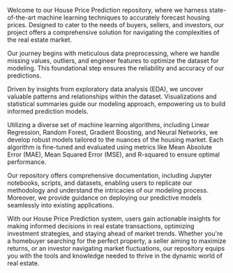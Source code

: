 Welcome to our House Price Prediction repository, where we harness state-of-the-art machine learning techniques to accurately forecast housing prices. Designed to cater to the needs of buyers, sellers, and investors, our project offers a comprehensive solution for navigating the complexities of the real estate market.

Our journey begins with meticulous data preprocessing, where we handle missing values, outliers, and engineer features to optimize the dataset for modeling. This foundational step ensures the reliability and accuracy of our predictions.

Driven by insights from exploratory data analysis (EDA), we uncover valuable patterns and relationships within the dataset. Visualizations and statistical summaries guide our modeling approach, empowering us to build informed prediction models.

Utilizing a diverse set of machine learning algorithms, including Linear Regression, Random Forest, Gradient Boosting, and Neural Networks, we develop robust models tailored to the nuances of the housing market. Each algorithm is fine-tuned and evaluated using metrics like Mean Absolute Error (MAE), Mean Squared Error (MSE), and R-squared to ensure optimal performance.

Our repository offers comprehensive documentation, including Jupyter notebooks, scripts, and datasets, enabling users to replicate our methodology and understand the intricacies of our modeling process. Moreover, we provide guidance on deploying our predictive models seamlessly into existing applications.

With our House Price Prediction system, users gain actionable insights for making informed decisions in real estate transactions, optimizing investment strategies, and staying ahead of market trends. Whether you're a homebuyer searching for the perfect property, a seller aiming to maximize returns, or an investor navigating market fluctuations, our repository equips you with the tools and knowledge needed to thrive in the dynamic world of real estate.

